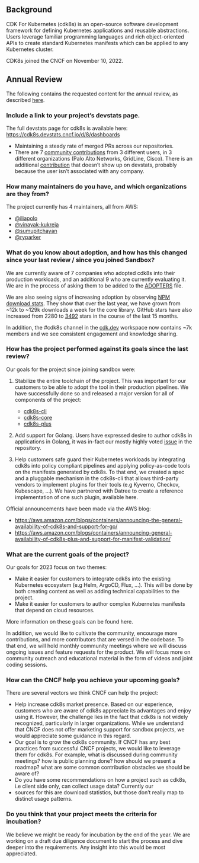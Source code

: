 ## Background

CDK For Kubernetes (cdk8s) is an open-source software development framework for defining Kubernetes 
applications and reusable abstractions. Users leverage familiar programming languages and rich object-oriented APIs to 
create standard Kubernetes manifests which can be applied to any Kubernetes cluster.

CDK8s joined the CNCF on November 10, 2022.

## Annual Review

The following contains the requested content for the annual review, as described [here](https://github.com/cncf/toc/blob/main/process/sandbox-annual-review.md).

### Include a link to your project’s devstats page.

The full devstats page for cdk8s is available here: https://cdk8s.devstats.cncf.io/d/8/dashboards

* Maintaining a steady rate of merged PRs across our repositories. 
* There are 7 [community contributions](https://cdk8s.devstats.cncf.io/d/56/company-commits-table?orgId=1&from=now-1y&to=now&var-repogroups=All&var-companies=Palo%20Alto%20Networks&var-companies=Cisco&var-companies=GridLine) 
from 3 different users, in 3 different organizations (Palo Alto Networks, GridLine, Cisco). There is an additional [contribution](https://github.com/cdk8s-team/cdk8s-cli/pull/324) 
that doesn’t show up on devstats, probably because the user isn’t associated with any company.

### How many maintainers do you have, and which organizations are they from?

The project currently has 4 maintainers, all from AWS:

* [@iliapolo](https://github.com/iliapolo)
* [@vinayak-kukreja](https://github.com/vinayak-kukreja)
* [@sumupitchayan](https://github.com/sumupitchayan)
* [@ryparker](https://github.com/ryparker)

### What do you know about adoption, and how has this changed since your last review / since you joined Sandbox?

We are currently aware of 7 companies who adopted cdk8s into their production workloads, 
and an additional 9 who are currently evaluating it. We are in the process of asking them 
to be added to the [ADOPTERS](https://github.com/cdk8s-team/cdk8s/blob/master/ADOPTERS.md) file.

We are also seeing signs of increasing adoption by observing [NPM download stats](https://npm-stat.com/charts.html?package=cdk8s&from=2022-01-01&to=2023-02-23). 
They show that over the last year, we have grown from ~12k to ~129k downloads a week for the core library. 
GitHub stars have also increased from 2280 to [3492](https://star-history.com/#cdk8s-team/cdk8s&Date) stars in the course of the last 15 months. 

In addition, the #cdk8s channel in the [cdk.dev](https://cdk.dev/) workspace now contains ~7k members and we 
see consistent engagement and knowledge sharing. 

### How has the project performed against its goals since the last review?

Our goals for the project since joining sandbox were:

1. Stabilize the entire toolchain of the project. This was important for our customers to be able 
to adopt the tool in their production pipelines. We have successfully done so and released a major version 
for all of components of the project: 

    * [cdk8s-cli](https://github.com/cdk8s-team/cdk8s-cli)
    * [cdk8s-core](https://github.com/cdk8s-team/cdk8s-core)
    * [cdk8s-plus](https://github.com/cdk8s-team/cdk8s-plus)

2. Add support for Golang. Users have expressed desire to author cdk8s in applications in Golang, 
it was in-fact our mostly highly voted [issue](https://github.com/cdk8s-team/cdk8s/issues/119) in the repository.
3. Help customers safe guard their Kubernetes workloads by integrating cdk8s into policy compliant pipelines 
and applying policy-as-code tools on the manifests generated by cdk8s. To that end, we created a spec and 
a pluggable mechanism in the cdk8s-cli that allows third-party vendors to implement plugins for their 
tools (e.g Kyverno, Checkov, Kubescape, ...). We have partnered with Datree to create a reference 
implementation of one such plugin, available here.

Official announcements have been made via the AWS blog:

* https://aws.amazon.com/blogs/containers/announcing-the-general-availability-of-cdk8s-and-support-for-go/
* https://aws.amazon.com/blogs/containers/announcing-general-availability-of-cdk8s-plus-and-support-for-manifest-validation/

### What are the current goals of the project?

Our goals for 2023 focus on two themes:

* Make it easier for customers to integrate cdk8s into the existing Kubernetes ecosystem (e.g Helm, ArgoCD, Flux, ...). 
This will be done by both creating content as well as adding technical capabilities to the project.
* Make it easier for customers to author complex Kubernetes manifests that depend on cloud resources.

More information on these goals can be found here.

In addition, we would like to cultivate the community, encourage more contributions, and more contributors that 
are versed in the codebase. To that end, we will hold monthly community meetings where we will discuss ongoing 
issues and feature requests for the product. We will focus more on community outreach and educational material in 
the form of videos and joint coding sessions.

### How can the CNCF help you achieve your upcoming goals?

There are several vectors we think CNCF can help the project:

* Help increase cdk8s market presence. Based on our experience, customers who are aware of cdk8s appreciate its 
advantages and enjoy using it. However, the challenge lies in the fact that cdk8s is not widely recognized, 
particularly in larger organizations. While we understand that CNCF does not offer marketing support for sandbox projects, 
we would appreciate some guidance in this regard.
* Our goal is to grow the cdk8s community. If CNCF has any best practices from successful CNCF projects, 
we would like to leverage them for cdk8s. For example, what is discussed during community meetings? how is public 
planning done? how should we present a roadmap? what are some common contribution obstacles we should be aware of?
* Do you have some recommendations on how a project such as cdk8s, i.e client side only, can collect usage data? Currently our 
* sources for this are download statistics, but those don’t really map to distinct usage patterns.

### Do you think that your project meets the criteria for incubation?

We believe we might be ready for incubation by the end of the year. We are working on a draft due diligence document 
to start the process and dive deeper into the requirements. Any insight into this would be most appreciated.

